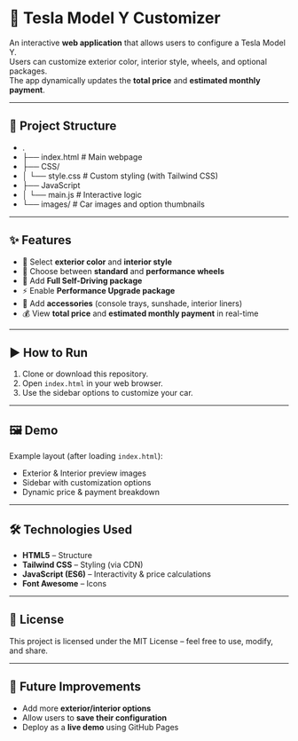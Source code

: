 # 🚗 Tesla Model Y Customizer

An interactive **web application** that allows users to configure a Tesla Model Y.  
Users can customize exterior color, interior style, wheels, and optional packages.  
The app dynamically updates the **total price** and **estimated monthly payment**.

---

## 📂 Project Structure
+ .
+ ├── index.html # Main webpage
+ ├── CSS/
+ │ └── style.css # Custom styling (with Tailwind CSS)
+ ├── JavaScript
+ │ └── main.js # Interactive logic
+ └── images/ # Car images and option thumbnails


---

## ✨ Features
- 🎨 Select **exterior color** and **interior style**  
- 🛞 Choose between **standard** and **performance wheels**  
- 🤖 Add **Full Self-Driving package**  
- ⚡ Enable **Performance Upgrade package**  
- 🧩 Add **accessories** (console trays, sunshade, interior liners)  
- 💰 View **total price** and **estimated monthly payment** in real-time  

---

## ▶️ How to Run
1. Clone or download this repository.  
2. Open `index.html` in your web browser.  
3. Use the sidebar options to customize your car.  

---

## 🖼️ Demo
Example layout (after loading `index.html`):

- Exterior & Interior preview images  
- Sidebar with customization options  
- Dynamic price & payment breakdown  

---

## 🛠️ Technologies Used
- **HTML5** – Structure  
- **Tailwind CSS** – Styling (via CDN)  
- **JavaScript (ES6)** – Interactivity & price calculations  
- **Font Awesome** – Icons  

---

## 📜 License
This project is licensed under the MIT License – feel free to use, modify, and share.

---

## 🚀 Future Improvements
- Add more **exterior/interior options**  
- Allow users to **save their configuration**  
- Deploy as a **live demo** using GitHub Pages  

